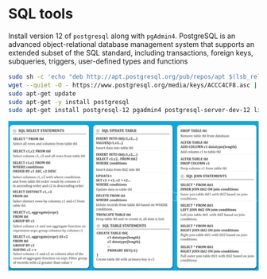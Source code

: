 # SQL tools

Install version 12 of `postgresql` along with `pgAdmin4`. PostgreSQL is an advanced object-relational database management system
that supports an extended subset of the SQL standard, including transactions, foreign keys, subqueries, triggers, user-defined types
and functions

```bash 
sudo sh -c 'echo "deb http://apt.postgresql.org/pub/repos/apt $(lsb_release -cs)-pgdg main" > /etc/apt/sources.list.d/pgdg.list'
wget --quiet -O - https://www.postgresql.org/media/keys/ACCC4CF8.asc | sudo apt-key add -
sudo apt-get update
sudo apt-get -y install postgresql
sudo apt-get install postgresql-12 pgadmin4 postgresql-server-dev-12 libpq-dev postgresql-12 postgresql-client-12
```


![CNN-image](https://github.com/Foroozani/databaseSQL/blob/main/syntax.png)
